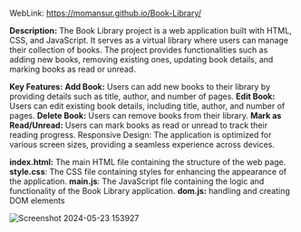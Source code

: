 WebLink: https://momansur.github.io/Book-Library/

**Description:**
The Book Library project is a web application built with HTML, CSS, and JavaScript. It serves as a virtual library where users can manage their collection of books. The project provides functionalities such as adding new books, removing existing ones, updating book details, and marking books as read or unread.

**Key Features:**
**Add Book:** Users can add new books to their library by providing details such as title, author, and number of pages.
**Edit Book:** Users can edit existing book details, including title, author, and number of pages.
**Delete Book:** Users can remove books from their library.
**Mark as Read/Unread:** Users can mark books as read or unread to track their reading progress.
Responsive Design: The application is optimized for various screen sizes, providing a seamless experience across devices.


**index.html:** The main HTML file containing the structure of the web page.
**style.css**: The CSS file containing styles for enhancing the appearance of the application.
**main.js**: The JavaScript file containing the logic and functionality of the Book Library application.
**dom.js:** handling and creating DOM elements


![Screenshot 2024-05-23 153927](https://github.com/MoMansur/Book-Library/assets/58377731/35f92954-3752-42fb-b6be-4dc735272d17)
